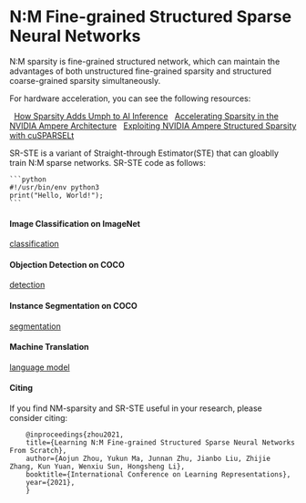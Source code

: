 # N:M Fine-grained Structured Sparse Neural Networks

N:M sparsity is fine-grained structured network, which can maintain the advantages of both unstructured fine-grained sparsity and structured coarse-grained sparsity simultaneously.

For hardware acceleration, you can see the following resources:

&nbsp; [How Sparsity Adds Umph to AI Inference](https://blogs.nvidia.com/blog/2020/05/14/sparsity-ai-inference/)
&nbsp; [Accelerating Sparsity in the NVIDIA Ampere Architecture](https://developer.download.nvidia.com/video/gputechconf/gtc/2020/presentations/s22085-accelerating-sparsity-in-the-nvidia-ampere-architecture%E2%80%8B.pdf)
&nbsp; [Exploiting NVIDIA Ampere Structured Sparsity with cuSPARSELt](https://developer.nvidia.com/blog/exploiting-ampere-structured-sparsity-with-cusparselt/) 




SR-STE is a variant of Straight-through Estimator(STE) that can gloablly train N:M sparse networks. SR-STE code as follows:

    ```python
    #!/usr/bin/env python3
    print("Hello, World!");
    ```  

   

#### Image Classification on ImageNet 

 [classification](https://github.com/anonymous-NM-sparsity/NM-sparsity/tree/main/classification) 


#### Objection Detection on COCO


 [detection](https://github.com/anonymous-NM-sparsity/NM-sparsity/tree/main/detection) 

#### Instance Segmentation on COCO

 [segmentation](https://github.com/anonymous-NM-sparsity/NM-sparsity/tree/main/classification) 

#### Machine Translation


 [language model](https://github.com/anonymous-NM-sparsity/NM-sparsity/tree/main/classification) 


#### Citing 

If you find NM-sparsity and SR-STE useful in your research, please consider citing:

        @inproceedings{zhou2021,
        title={Learning N:M Fine-grained Structured Sparse Neural Networks From Scratch},
        author={Aojun Zhou, Yukun Ma, Junnan Zhu, Jianbo Liu, Zhijie Zhang, Kun Yuan, Wenxiu Sun, Hongsheng Li},
        booktitle={International Conference on Learning Representations},
        year={2021},
        }
